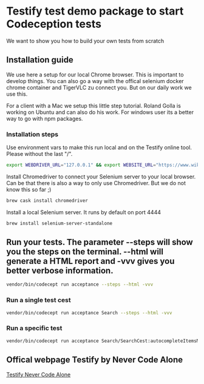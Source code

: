 # Testify test demo package to start Codeception tests
We want to show you how to build your own tests from scratch

## Installation guide
We use here a setup for our local Chrome browser. This is important to develop things. You can also go a way with the offical selenium docker chrome container and TigerVLC zu connect you. But on our daily work we use this. 


For a client with a Mac we setup this little step tutorial. Roland Golla is working on Ubuntu and can also do his work. For windows user its a better way to go with npm packages. 

### Installation steps
Use environment vars to make this run local and on the Testify online tool. Please without the last "/".
```bash
export WEBDRIVER_URL="127.0.0.1" && export WEBSITE_URL="https://www.wikipedia.de"
```
Install Chromedriver to connect your Selenium server to your local browser. Can be that there is also a way to only use Chromedriver. But we do not know this so far ;)
```bash
brew cask install chromedriver
```

Install a local Selenium server. It runs by default on port 4444
```bash
brew install selenium-server-standalone
```
## Run your tests. The parameter --steps will show you the steps on the terminal. --html will generate a HTML report and -vvv gives you better verbose information.
```bash
vendor/bin/codecept run acceptance --steps --html -vvv
```
### Run a single test cest
```bash
vendor/bin/codecept run acceptance Search --steps --html -vvv
```
### Run a specific test
```bash
vendor/bin/codecept run acceptance Search/SearchCest:autocompleteItemsMatchSearchWord --steps --html -vvv
```

## Offical webpage Testify by Never Code Alone
[Testify Never Code Alone](https://testify.nevercodealone.de)
